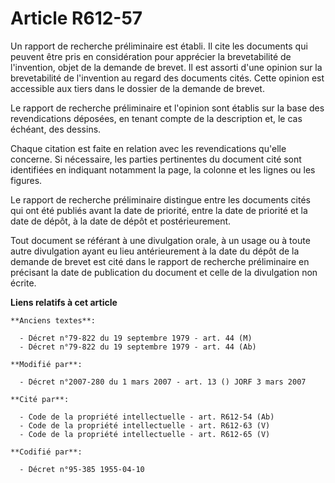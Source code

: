 # Article R612-57

Un rapport de recherche préliminaire est établi. Il cite les documents qui peuvent être pris en considération pour apprécier
la brevetabilité de l'invention, objet de la demande de brevet. Il est assorti d'une opinion sur la brevetabilité de
l'invention au regard des documents cités. Cette opinion est accessible aux tiers dans le dossier de la demande de brevet.

Le rapport de recherche préliminaire et l'opinion sont établis sur la base des revendications déposées, en tenant compte de
la description et, le cas échéant, des dessins.

Chaque citation est faite en relation avec les revendications qu'elle concerne. Si nécessaire, les parties pertinentes du
document cité sont identifiées en indiquant notamment la page, la colonne et les lignes ou les figures.

Le rapport de recherche préliminaire distingue entre les documents cités qui ont été publiés avant la date de priorité, entre
la date de priorité et la date de dépôt, à la date de dépôt et postérieurement.

Tout document se référant à une divulgation orale, à un usage ou à toute autre divulgation ayant eu lieu antérieurement à la
date du dépôt de la demande de brevet est cité dans le rapport de recherche préliminaire en précisant la date de publication
du document et celle de la divulgation non écrite.

**Liens relatifs à cet article**

	**Anciens textes**:

	  - Décret n°79-822 du 19 septembre 1979 - art. 44 (M)
	  - Décret n°79-822 du 19 septembre 1979 - art. 44 (Ab)

	**Modifié par**:

	  - Décret n°2007-280 du 1 mars 2007 - art. 13 () JORF 3 mars 2007

	**Cité par**:

	  - Code de la propriété intellectuelle - art. R612-54 (Ab)
	  - Code de la propriété intellectuelle - art. R612-63 (V)
	  - Code de la propriété intellectuelle - art. R612-65 (V)

	**Codifié par**:

	  - Décret n°95-385 1955-04-10
